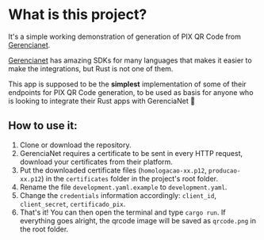 # What is this project?
It's a simple working demonstration of generation of PIX QR Code from [Gerencianet](https://gerencianet.com.br/).
 
[Gerencianet](https://dev.gerencianet.com.br/docs) has amazing SDKs for many languages that makes it easier to make the integrations, but Rust is not one of them.
 
This app is supposed to be the **simplest** implementation of some of their endpoints for PIX QR Code generation, to be used as basis for anyone who is looking to integrate their Rust apps with GerenciaNet 🙂

## How to use it:
  
1. Clone or download the repository.
2. GerenciaNet requires a certificate to be sent in every HTTP request, download your certificates from their platform.
3. Put the downloaded certificate files (`homologacao-xx.p12`, `producao-xx.p12`) in the `certificates` folder in the project's root folder.
4. Rename the file `development.yaml.example` to `development.yaml`.
5. Change the `credentials` information accordingly: `client_id`, `client_secret`, `certificado_pix`.
6. That's it! You can then open the terminal and type `cargo run`. If everything goes alright, the qrcode image will be saved as `qrcode.png` in the root folder.

